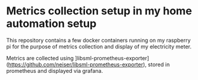 # Metrics collection setup in my home automation setup

This repository contains a few docker containers running on my raspberry pi for the purpose of metrics collection and display
of my electricity meter.

Metrics are collected using ]libsml-prometheus-exporter](https://github.com/neiser/libsml-prometheus-exporter), stored in prometheus and
displayed via grafana.

